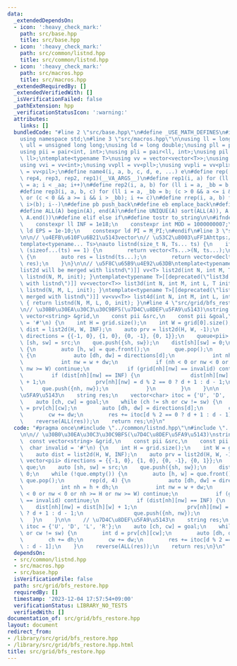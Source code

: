 ```yaml
---
data:
  _extendedDependsOn:
  - icon: ':heavy_check_mark:'
    path: src/base.hpp
    title: src/base.hpp
  - icon: ':heavy_check_mark:'
    path: src/common/listnd.hpp
    title: src/common/listnd.hpp
  - icon: ':heavy_check_mark:'
    path: src/macros.hpp
    title: src/macros.hpp
  _extendedRequiredBy: []
  _extendedVerifiedWith: []
  _isVerificationFailed: false
  _pathExtension: hpp
  _verificationStatusIcon: ':warning:'
  attributes:
    links: []
  bundledCode: "#line 2 \"src/base.hpp\"\n#define _USE_MATH_DEFINES\n#include <bits/stdc++.h>\n\
    using namespace std;\n#line 3 \"src/macros.hpp\"\n\nusing ll = long long;\nusing\
    \ ull = unsigned long long;\nusing ld = long double;\nusing pll = pair<ll, ll>;\n\
    using pii = pair<int, int>;\nusing pli = pair<ll, int>;\nusing pil = pair<int,\
    \ ll>;\ntemplate<typename T>\nusing vv = vector<vector<T>>;\nusing vvl = vv<ll>;\n\
    using vvi = vv<int>;\nusing vvpll = vv<pll>;\nusing vvpli = vv<pli>;\nusing vvpil\
    \ = vv<pil>;\n#define name4(i, a, b, c, d, e, ...) e\n#define rep(...) name4(__VA_ARGS__,\
    \ rep4, rep3, rep2, rep1)(__VA_ARGS__)\n#define rep1(i, a) for (ll i = 0, _aa\
    \ = a; i < _aa; i++)\n#define rep2(i, a, b) for (ll i = a, _bb = b; i < _bb; i++)\n\
    #define rep3(i, a, b, c) for (ll i = a, _bb = b; (c > 0 && a <= i && i < _bb)\
    \ or (c < 0 && a >= i && i > _bb); i += c)\n#define rrep(i, a, b) for (ll i=(a);\
    \ i>(b); i--)\n#define pb push_back\n#define eb emplace_back\n#define mkp make_pair\n\
    #define ALL(A) begin(A), end(A)\n#define UNIQUE(A) sort(ALL(A)), A.erase(unique(ALL(A)),\
    \ A.end())\n#define elif else if\n#define tostr to_string\n\n#ifndef CONSTANTS\n\
    \    constexpr ll INF = 1e18;\n    constexpr int MOD = 1000000007;\n    constexpr\
    \ ld EPS = 1e-10;\n    constexpr ld PI = M_PI;\n#endif\n#line 3 \"src/common/listnd.hpp\"\
    \n\n// \u4EFB\u610F\u6B21\u5143vector\n// \u53C2\u8003\uFF1Ahttps://luzhiled1333.github.io/comp-library/src/cpp-template/header/make-vector.hpp\n\
    template<typename... Ts>\nauto listnd(size_t N, Ts... ts) {\n    if constexpr\
    \ (sizeof...(ts) == 1) {\n        return vector<Ts...>(N, ts...);\n    } else\
    \ {\n        auto res = listnd(ts...);\n        return vector<decltype(res)>(N,\
    \ res);\n    }\n}\n\n// \u5F8C\u65B9\u4E92\u63DB\ntemplate<typename T>[[deprecated(\"\
    list2d will be merged with listnd\")]] vv<T> list2d(int N, int M, T init) { return\
    \ listnd(N, M, init); }\ntemplate<typename T>[[deprecated(\"list3d will be merged\
    \ with listnd\")]] vv<vector<T>> list3d(int N, int M, int L, T init) { return\
    \ listnd(N, M, L, init); }\ntemplate<typename T>[[deprecated(\"list4d will be\
    \ merged with listnd\")]] vv<vv<T>> list4d(int N, int M, int L, int O, T init)\
    \ { return listnd(N, M, L, O, init); }\n#line 4 \"src/grid/bfs_restore.hpp\"\n\
    \n// \u30B0\u30EA\u30C3\u30C9BFS(\u7D4C\u8DEF\u5FA9\u5143)\nstring bfs(\n    const\
    \ vector<string> &grid,\n    const pii &src,\n    const pii &goal,\n    char invalid\
    \ = '#'\n) {\n    int H = grid.size();\n    int W = grid[0].size();\n    auto\
    \ dist = list2d(H, W, INF);\n    auto prv = list2d(H, W, -1);\n    const vector<pii>\
    \ directions = {{-1, 0}, {1, 0}, {0, -1}, {0, 1}};\n    queue<pii> que;\n    auto\
    \ [sh, sw] = src;\n    que.push({sh, sw});\n    dist[sh][sw] = 0;\n    while (!que.empty())\
    \ {\n        auto [h, w] = que.front();\n        que.pop();\n        rep(d, 4)\
    \ {\n            auto [dh, dw] = directions[d];\n            int nh = h + dh;\n\
    \            int nw = w + dw;\n            if (nh < 0 or nw < 0 or nh >= H or\
    \ nw >= W) continue;\n            if (grid[nh][nw] == invalid) continue;\n   \
    \         if (dist[nh][nw] == INF) {\n                dist[nh][nw] = dist[h][w]\
    \ + 1;\n                prv[nh][nw] = d % 2 == 0 ? d + 1 : d - 1;\n          \
    \      que.push({nh, nw});\n            }\n        }\n    }\n\n    // \u7D4C\u8DEF\
    \u5FA9\u5143\n    string res;\n    vector<char> itoc = {'U', 'D', 'L', 'R'};\n\
    \    auto [ch, cw] = goal;\n    while (ch != sh or cw != sw) {\n        int d\
    \ = prv[ch][cw];\n        auto [dh, dw] = directions[d];\n        ch += dh;\n\
    \        cw += dw;\n        res += itoc[d % 2 == 0 ? d + 1 : d - 1];\n    }\n\
    \    reverse(ALL(res));\n    return res;\n}\n"
  code: "#pragma once\n#include \"../common/listnd.hpp\"\n#include \"../macros.hpp\"\
    \n\n// \u30B0\u30EA\u30C3\u30C9BFS(\u7D4C\u8DEF\u5FA9\u5143)\nstring bfs(\n  \
    \  const vector<string> &grid,\n    const pii &src,\n    const pii &goal,\n  \
    \  char invalid = '#'\n) {\n    int H = grid.size();\n    int W = grid[0].size();\n\
    \    auto dist = list2d(H, W, INF);\n    auto prv = list2d(H, W, -1);\n    const\
    \ vector<pii> directions = {{-1, 0}, {1, 0}, {0, -1}, {0, 1}};\n    queue<pii>\
    \ que;\n    auto [sh, sw] = src;\n    que.push({sh, sw});\n    dist[sh][sw] =\
    \ 0;\n    while (!que.empty()) {\n        auto [h, w] = que.front();\n       \
    \ que.pop();\n        rep(d, 4) {\n            auto [dh, dw] = directions[d];\n\
    \            int nh = h + dh;\n            int nw = w + dw;\n            if (nh\
    \ < 0 or nw < 0 or nh >= H or nw >= W) continue;\n            if (grid[nh][nw]\
    \ == invalid) continue;\n            if (dist[nh][nw] == INF) {\n            \
    \    dist[nh][nw] = dist[h][w] + 1;\n                prv[nh][nw] = d % 2 == 0\
    \ ? d + 1 : d - 1;\n                que.push({nh, nw});\n            }\n     \
    \   }\n    }\n\n    // \u7D4C\u8DEF\u5FA9\u5143\n    string res;\n    vector<char>\
    \ itoc = {'U', 'D', 'L', 'R'};\n    auto [ch, cw] = goal;\n    while (ch != sh\
    \ or cw != sw) {\n        int d = prv[ch][cw];\n        auto [dh, dw] = directions[d];\n\
    \        ch += dh;\n        cw += dw;\n        res += itoc[d % 2 == 0 ? d + 1\
    \ : d - 1];\n    }\n    reverse(ALL(res));\n    return res;\n}\n"
  dependsOn:
  - src/common/listnd.hpp
  - src/macros.hpp
  - src/base.hpp
  isVerificationFile: false
  path: src/grid/bfs_restore.hpp
  requiredBy: []
  timestamp: '2023-12-04 17:57:54+09:00'
  verificationStatus: LIBRARY_NO_TESTS
  verifiedWith: []
documentation_of: src/grid/bfs_restore.hpp
layout: document
redirect_from:
- /library/src/grid/bfs_restore.hpp
- /library/src/grid/bfs_restore.hpp.html
title: src/grid/bfs_restore.hpp
---
```

